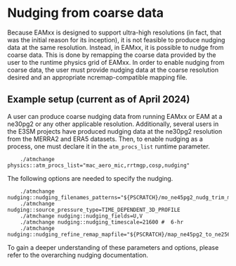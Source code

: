 # Nudging from coarse data

Because EAMxx is designed to support ultra-high resolutions (in fact, that was the initial reason for its inception), it is not feasible to produce nudging data at the same resolution.
Instead, in EAMxx, it is possible to nudge from coarse data.
This is done by remapping the coarse data provided by the user to the runtime physics grid of EAMxx.
In order to enable nudging from coarse data, the user must provide nudging data at the coarse resolution desired and an appropriate     ncremap-compatible mapping file.

## Example setup (current as of April 2024)

A user can produce coarse nudging data from running EAMxx or EAM at a ne30pg2 or any other applicable resolution.
Additionally, several users in the E3SM projects have produced nudging data at the ne30pg2 resolution from the MERRA2 and ERA5 datasets. Then, to enable nudging as a process, one must declare it in the `atm_procs_list` runtime parameter.

```shell
    ./atmchange physics::atm_procs_list="mac_aero_mic,rrtmgp,cosp,nudging"
```

The following options are needed to specify the nudging.

```shell
    ./atmchange nudging::nudging_filenames_patterns="${PSCRATCH}/mo_ne45pg2_nudg_trim_merra/*.nc"
    ./atmchange nudging::source_pressure_type=TIME_DEPENDENT_3D_PROFILE
    ./atmchange nudging::nudging_fields=U,V
    ./atmchange nudging::nudging_timescale=21600 #  6-hr
    ./atmchange nudging::nudging_refine_remap_mapfile="${PSCRATCH}/map_ne45pg2_to_ne256pg2.trbilin.20240410.nc"
```

To gain a deeper understanding of these parameters and options, please refer to the overarching nudging documentation.
